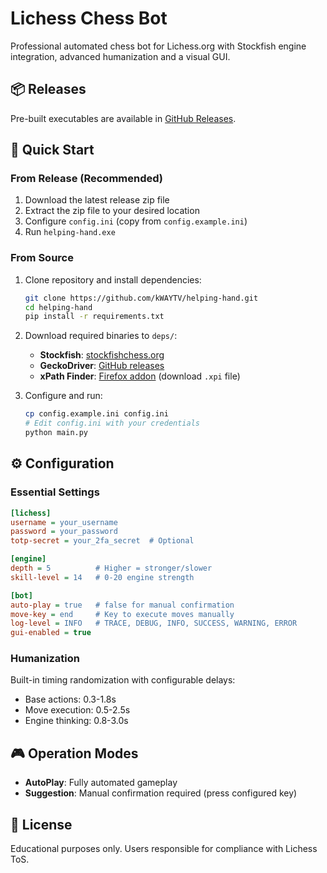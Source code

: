 # Lichess Chess Bot

Professional automated chess bot for Lichess.org with Stockfish engine integration, advanced humanization and a visual GUI.

## 📦 Releases

Pre-built executables are available in [GitHub Releases](https://github.com/kWAYTV/helping-hand/releases).

## 🚀 Quick Start

### From Release (Recommended)

1. Download the latest release zip file
2. Extract the zip file to your desired location
3. Configure `config.ini` (copy from `config.example.ini`)
4. Run `helping-hand.exe`

### From Source

1. Clone repository and install dependencies:

   ```bash
   git clone https://github.com/kWAYTV/helping-hand.git
   cd helping-hand
   pip install -r requirements.txt
   ```

2. Download required binaries to `deps/`:

   - **Stockfish**: [stockfishchess.org](https://stockfishchess.org/download/)
   - **GeckoDriver**: [GitHub releases](https://github.com/mozilla/geckodriver/releases)
   - **xPath Finder**: [Firefox addon](https://addons.mozilla.org/en-US/firefox/addon/xpath_finder/) (download `.xpi` file)

3. Configure and run:
   ```bash
   cp config.example.ini config.ini
   # Edit config.ini with your credentials
   python main.py
   ```

## ⚙️ Configuration

### Essential Settings

```ini
[lichess]
username = your_username
password = your_password
totp-secret = your_2fa_secret  # Optional

[engine]
depth = 5          # Higher = stronger/slower
skill-level = 14   # 0-20 engine strength

[bot]
auto-play = true   # false for manual confirmation
move-key = end     # Key to execute moves manually
log-level = INFO   # TRACE, DEBUG, INFO, SUCCESS, WARNING, ERROR
gui-enabled = true
```

### Humanization

Built-in timing randomization with configurable delays:

- Base actions: 0.3-1.8s
- Move execution: 0.5-2.5s
- Engine thinking: 0.8-3.0s

## 🎮 Operation Modes

- **AutoPlay**: Fully automated gameplay
- **Suggestion**: Manual confirmation required (press configured key)

## 📝 License

Educational purposes only. Users responsible for compliance with Lichess ToS.
